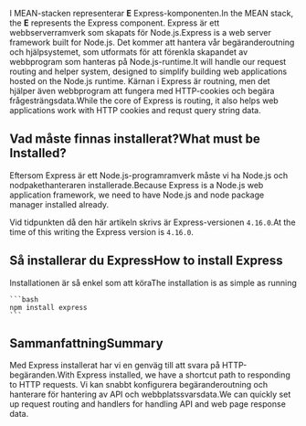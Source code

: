 <span data-ttu-id="44c27-101">I MEAN-stacken representerar **E** Express-komponenten.</span><span class="sxs-lookup"><span data-stu-id="44c27-101">In the MEAN stack, the **E** represents the Express component.</span></span> <span data-ttu-id="44c27-102">Express är ett webbserverramverk som skapats för Node.js.</span><span class="sxs-lookup"><span data-stu-id="44c27-102">Express is a web server framework built for Node.js.</span></span> <span data-ttu-id="44c27-103">Det kommer att hantera vår begäranderoutning och hjälpsystemet, som utformats för att förenkla skapandet av webbprogram som hanteras på Node.js-runtime.</span><span class="sxs-lookup"><span data-stu-id="44c27-103">It will handle our request routing and helper system, designed to simplify building web applications hosted on the Node.js runtime.</span></span> <span data-ttu-id="44c27-104">Kärnan i Express är routning, men det hjälper även webbprogram att fungera med HTTP-cookies och begära frågesträngsdata.</span><span class="sxs-lookup"><span data-stu-id="44c27-104">While the core of Express is routing, it also helps web applications work with HTTP cookies and requst query string data.</span></span>

## <a name="what-must-be-installed"></a><span data-ttu-id="44c27-105">Vad måste finnas installerat?</span><span class="sxs-lookup"><span data-stu-id="44c27-105">What must be Installed?</span></span>

<span data-ttu-id="44c27-106">Eftersom Express är ett Node.js-programramverk måste vi ha Node.js och nodpakethanteraren installerade.</span><span class="sxs-lookup"><span data-stu-id="44c27-106">Because Express is a Node.js web application framework, we need to have Node.js and node package manager installed already.</span></span>

<span data-ttu-id="44c27-107">Vid tidpunkten då den här artikeln skrivs är Express-versionen `4.16.0`.</span><span class="sxs-lookup"><span data-stu-id="44c27-107">At the time of this writing the Express version is `4.16.0`.</span></span>

## <a name="how-to-install-express"></a><span data-ttu-id="44c27-108">Så installerar du Express</span><span class="sxs-lookup"><span data-stu-id="44c27-108">How to install Express</span></span>

<span data-ttu-id="44c27-109">Installationen är så enkel som att köra</span><span class="sxs-lookup"><span data-stu-id="44c27-109">The installation is as simple as running</span></span>

    ```bash
    npm install express
    ```

## <a name="summary"></a><span data-ttu-id="44c27-110">Sammanfattning</span><span class="sxs-lookup"><span data-stu-id="44c27-110">Summary</span></span>

<span data-ttu-id="44c27-111">Med Express installerat har vi en genväg till att svara på HTTP-begäranden.</span><span class="sxs-lookup"><span data-stu-id="44c27-111">With Express installed, we have a shortcut path to responding to HTTP requests.</span></span> <span data-ttu-id="44c27-112">Vi kan snabbt konfigurera begäranderoutning och hanterare för hantering av API och webbplatssvarsdata.</span><span class="sxs-lookup"><span data-stu-id="44c27-112">We can quickly set up request routing and handlers for handling API and web page response data.</span></span>
